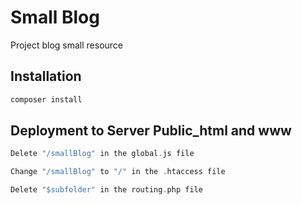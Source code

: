 # Small Blog

Project blog small resource

## Installation

```bash
composer install
```

## Deployment to Server Public_html and www

```c
Delete "/smallBlog" in the global.js file

Change "/smallBlog" to "/" in the .htaccess file

Delete "$subfolder" in the routing.php file 

```
